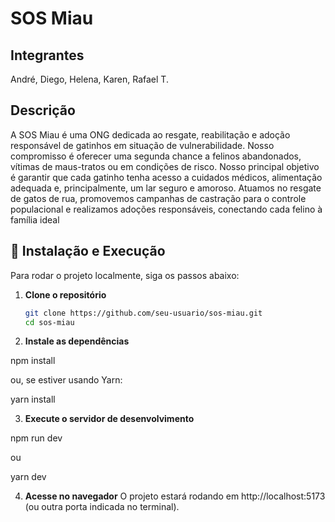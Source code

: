 # SOS Miau

## Integrantes

André, Diego, Helena, Karen, Rafael T.

## Descrição 
A SOS Miau é uma ONG dedicada ao resgate, reabilitação e adoção responsável de gatinhos em situação de vulnerabilidade. Nosso compromisso é oferecer uma segunda chance a felinos abandonados, vítimas de maus-tratos ou em condições de risco. Nosso principal objetivo é garantir que cada gatinho tenha acesso a cuidados médicos, alimentação adequada e, principalmente, um lar seguro e amoroso. Atuamos no resgate de gatos de rua, promovemos campanhas de castração para o controle populacional e realizamos adoções responsáveis, conectando cada felino à família ideal


## 🚀 Instalação e Execução

Para rodar o projeto localmente, siga os passos abaixo:

1. **Clone o repositório**
   ```bash
   git clone https://github.com/seu-usuario/sos-miau.git
   cd sos-miau
   
2. **Instale as dependências**

npm install

ou, se estiver usando Yarn:

yarn install

3. **Execute o servidor de desenvolvimento**

npm run dev

ou

yarn dev

4. **Acesse no navegador**
O projeto estará rodando em http://localhost:5173 (ou outra porta indicada no terminal).
